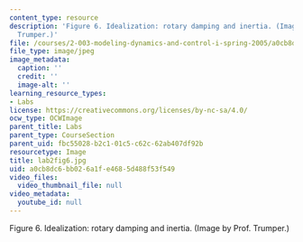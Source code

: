 ```yaml
---
content_type: resource
description: 'Figure 6. Idealization: rotary damping and inertia. (Image by Prof.
  Trumper.)'
file: /courses/2-003-modeling-dynamics-and-control-i-spring-2005/a0cb8dc6bb026a1fe4685d488f53f549_lab2fig6.jpg
file_type: image/jpeg
image_metadata:
  caption: ''
  credit: ''
  image-alt: ''
learning_resource_types:
- Labs
license: https://creativecommons.org/licenses/by-nc-sa/4.0/
ocw_type: OCWImage
parent_title: Labs
parent_type: CourseSection
parent_uid: fbc55028-b2c1-01c5-c62c-62ab407df92b
resourcetype: Image
title: lab2fig6.jpg
uid: a0cb8dc6-bb02-6a1f-e468-5d488f53f549
video_files:
  video_thumbnail_file: null
video_metadata:
  youtube_id: null
---
```

Figure 6. Idealization: rotary damping and inertia. (Image by Prof. Trumper.)